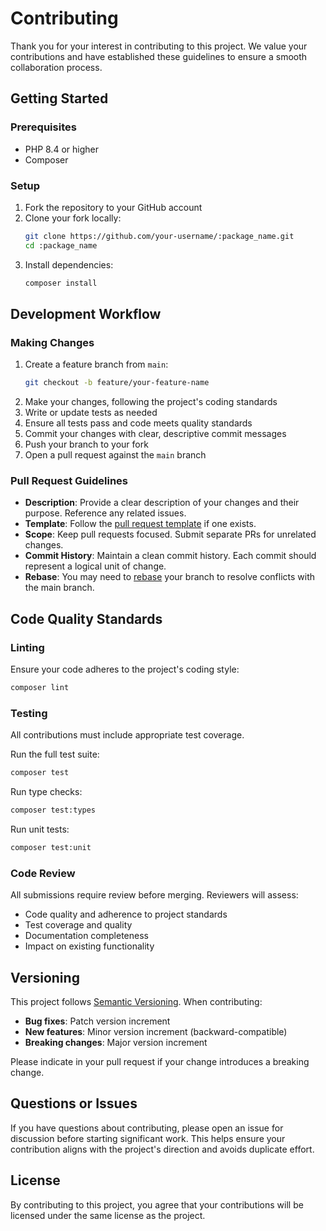 # Contributing

Thank you for your interest in contributing to this project. We value your contributions and have established these guidelines to ensure a smooth collaboration process.

## Getting Started

### Prerequisites

- PHP 8.4 or higher
- Composer

### Setup

1. Fork the repository to your GitHub account
2. Clone your fork locally:
   ```bash
   git clone https://github.com/your-username/:package_name.git
   cd :package_name
   ```
3. Install dependencies:
   ```bash
   composer install
   ```

## Development Workflow

### Making Changes

1. Create a feature branch from `main`:
   ```bash
   git checkout -b feature/your-feature-name
   ```
2. Make your changes, following the project's coding standards
3. Write or update tests as needed
4. Ensure all tests pass and code meets quality standards
5. Commit your changes with clear, descriptive commit messages
6. Push your branch to your fork
7. Open a pull request against the `main` branch

### Pull Request Guidelines

- **Description**: Provide a clear description of your changes and their purpose. Reference any related issues.
- **Template**: Follow the [pull request template](.github/PULL_REQUEST_TEMPLATE.md) if one exists.
- **Scope**: Keep pull requests focused. Submit separate PRs for unrelated changes.
- **Commit History**: Maintain a clean commit history. Each commit should represent a logical unit of change.
- **Rebase**: You may need to [rebase](https://git-scm.com/book/en/v2/Git-Branching-Rebasing) your branch to resolve conflicts with the main branch.

## Code Quality Standards

### Linting

Ensure your code adheres to the project's coding style:

```bash
composer lint
```

### Testing

All contributions must include appropriate test coverage.

Run the full test suite:
```bash
composer test
```

Run type checks:
```bash
composer test:types
```

Run unit tests:
```bash
composer test:unit
```

### Code Review

All submissions require review before merging. Reviewers will assess:

- Code quality and adherence to project standards
- Test coverage and quality
- Documentation completeness
- Impact on existing functionality

## Versioning

This project follows [Semantic Versioning](https://semver.org/). When contributing:

- **Bug fixes**: Patch version increment
- **New features**: Minor version increment (backward-compatible)
- **Breaking changes**: Major version increment

Please indicate in your pull request if your change introduces a breaking change.

## Questions or Issues

If you have questions about contributing, please open an issue for discussion before starting significant work. This helps ensure your contribution aligns with the project's direction and avoids duplicate effort.

## License

By contributing to this project, you agree that your contributions will be licensed under the same license as the project.
